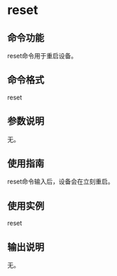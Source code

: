 # reset<a name="ZH-CN_TOPIC_0000001053359638"></a>

## 命令功能<a name="section366714216619"></a>

reset命令用于重启设备。

## 命令格式<a name="section8833164614615"></a>

reset

## 参数说明<a name="section12809111019453"></a>

无。

## 使用指南<a name="section15935131220717"></a>

reset命令输入后，设备会在立刻重启。

## 使用实例<a name="section79281818476"></a>

reset

## 输出说明<a name="section12742311179"></a>

无。

